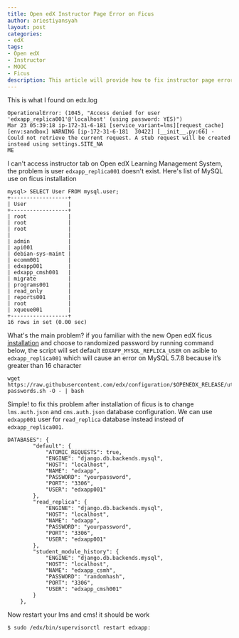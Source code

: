 ```yaml
---
title: Open edX Instructor Page Error on Ficus
author: ariestiyansyah
layout: post
categories:
- edX
tags:
- Open edX
- Instructor
- MOOC
- Ficus
description: This article will provide how to fix instructor page error on Open edX learning management system
---
```


This is what I found on edx.log

```
OperationalError: (1045, "Access denied for user 'edxapp_replica001'@'localhost' (using password: YES)")
Mar 23 05:39:18 ip-172-31-6-181 [service_variant=lms][request_cache][env:sandbox] WARNING [ip-172-31-6-181  30422] [__init__.py:66] - Could not retrieve the current request. A stub request will be created instead using settings.SITE_NA
ME
```

I can't access instructor tab on Open edX Learning Management System, the problem is user `edxapp_replica001` doesn't exist. Here's list of MySQL use on ficus installation

```
mysql> SELECT User FROM mysql.user;
+------------------+
| User             |
+------------------+
| root             |
| root             |
| root             |
|                  |
| admin            |
| api001           |
| debian-sys-maint |
| ecomm001         |
| edxapp001        |
| edxapp_cmsh001   |
| migrate          |
| programs001      |
| read_only        |
| reports001       |
| root             |
| xqueue001        |
+------------------+
16 rows in set (0.00 sec)
```

What's the main problem? if you familiar with the new Open edX ficus [installation](https://openedx.atlassian.net/wiki/display/OpenOPS/Native+Open+edX+Ubuntu+16.04+64+bit+Installation) and choose to randomized password by running command below, the script will set default `EDXAPP_MYSQL_REPLICA_USER` on asible to `edxapp_replica001` which will cause an error on MySQL 5.7.8 because it’s greater than 16 character

```
wget https://raw.githubusercontent.com/edx/configuration/$OPENEDX_RELEASE/util/install/generate-passwords.sh -O - | bash
```

Simple! to fix this problem after installation of ficus is to change `lms.auth.json` and `cms.auth.json` database configuration. We can use `edxapp001` user for `read_replica` database instead instead of `edxapp_replica001`.

```
DATABASES": {
        "default": {
            "ATOMIC_REQUESTS": true,
            "ENGINE": "django.db.backends.mysql",
            "HOST": "localhost",
            "NAME": "edxapp",
            "PASSWORD": "yourpassword",
            "PORT": "3306",
            "USER": "edxapp001"
        },
        "read_replica": {
            "ENGINE": "django.db.backends.mysql",
            "HOST": "localhost",
            "NAME": "edxapp",
            "PASSWORD": "yourpassword",
            "PORT": "3306",
            "USER": "edxapp001"
        },
        "student_module_history": {
            "ENGINE": "django.db.backends.mysql",
            "HOST": "localhost",
            "NAME": "edxapp_csmh",
            "PASSWORD": "randomhash",
            "PORT": "3306",
            "USER": "edxapp_cmsh001"
        }
    },
```
Now restart your lms and cms! it should be work
```
$ sudo /edx/bin/supervisorctl restart edxapp:
```